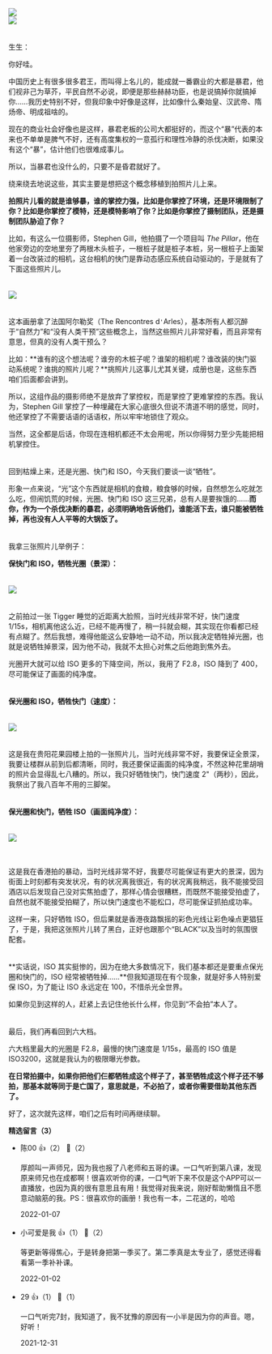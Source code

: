 [![](https://static001.geekbang.org/resource/image/5c/83/5c583a241480f9fe51b017ec972d5b83.jpg?wh=750x360)](http://time.geekbang.org/column/article/470988)  
[![](https://static001.geekbang.org/resource/image/98/60/9874db7d21654d509dee386c3a2b8d60.jpg?wh=750x360)](http://time.geekbang.org/column/article/472859)  
　

生生：

你好哇。

中国历史上有很多很多君王，而叫得上名儿的，能成就一番霸业的大都是暴君，他们视非己为草芥，平民自然不必说，即便是那些赫赫功臣，也是说搞掉你就搞掉你……我历史特别不好，但我印象中好像是这样，比如像什么秦始皇、汉武帝、隋炀帝、明成祖啥的。

现在的商业社会好像也是这样，暴君老板的公司大都挺好的，而这个“暴”代表的本来也不单单是脾气不好，还有高度集权的一意孤行和理性冷静的杀伐决断，如果没有这个“暴”，估计他们也很难成事儿。

所以，当暴君也没什么的，只要不是昏君就好了。

绕来绕去地说这些，其实主要是想把这个概念移植到拍照片儿上来。

**拍照片儿看的就是谁够暴，谁的掌控力强，比如是你掌控了环境，还是环境限制了你？比如是你掌控了模特，还是模特影响了你？比如是你掌控了摄制团队，还是摄制团队胁迫了你？**

比如，有这么一位摄影师，Stephen Gill，他拍摄了一个项目叫 *The Pillar*，他在他家旁边的空地里夯了两根木头桩子，一根桩子就是桩子本桩，另一根桩子上面架着一台改装过的相机，这台相机的快门是靠动态感应系统自动驱动的，于是就有了下面这些照片儿。  
　

![](https://static001.geekbang.org/resource/image/59/ee/5995b73c00780c7cdb4344557e3abfee.jpg?wh=3500x7559)

　  
这本画册拿了法国阿尔勒奖（The Rencontres d`'`Arles），基本所有人都沉醉于“自然力”和“没有人类干预”这些概念上，当然这些照片儿非常好看，而且非常有意思，但真的没有人类干预么？

比如：**谁有的这个想法呢？谁夯的木桩子呢？谁架的相机呢？谁改装的快门驱动系统呢？谁挑的照片儿呢？**挑照片儿这事儿尤其关键，成册也是，这些东西咱们后面都会讲到。

所以，这组作品的摄影师绝不是放弃了掌控权，而是掌控了更难掌控的东西。我认为，Stephen Gill 掌控了一种埋藏在大家心底很久但说不清道不明的感觉，同时，他还掌控了不需要话语的话语权，所以牢牢地锁住了观众。

当然，这全都是后话，你现在连相机都还不太会用呢，所以你得努力至少先能把相机掌控住。

　  
回到枯燥上来，还是光圈、快门和 ISO，今天我们要谈一谈“牺牲”。

形象一点来说，“光”这个东西就是相机的食粮，粮食够的时候，自然想怎么吃就怎么吃，但闹饥荒的时候，光圈、快门和 ISO 这三兄弟，总有人是要挨饿的……**而你，作为一个杀伐决断的暴君，必须明确地告诉他们，谁能活下去，谁只能被牺牲掉，再也没有人人平等的大锅饭了。**  
　

我拿三张照片儿举例子：

**保快门和 ISO，牺牲光圈（景深）：**  
　

![](https://static001.geekbang.org/resource/image/7d/f2/7dd49336d943166a363d38b2f9192ff2.jpg?wh=4000x4000)

　  
之前拍过一张 Tigger 睡觉的近距离大脸照，当时光线非常不好，快门速度 1/15s，相机离他这么近，已经不能再慢了，稍一抖就会糊，其实现在你看都已经有点糊了。然后我想，难得他能这么安静地一动不动，所以我决定牺牲掉光圈，也就是说牺牲掉景深，因为他不动，我就不太担心对焦之后他跑到焦外去。

光圈开大就可以给 ISO 更多的下降空间，所以，我用了 F2.8，ISO 降到了 400，尽可能保证了画面的纯净度。

　  
**保光圈和 ISO，牺牲快门（速度）：**  
　

![](https://static001.geekbang.org/resource/image/3c/8b/3cb16b7b5fbf0557f930e3e894b1128b.jpg?wh=3600x1532)

　  
这是我在贵阳花果园楼上拍的一张照片儿，当时光线非常不好，我要保证全景深，我要让楼群从前到后都清晰，同时，我还要保证画面的纯净度，不然这种花里胡哨的照片会显得乱七八糟的。所以，我只好牺牲快门，快门速度 2"（两秒），因此，我祭出了我八百年不用的三脚架。

　  
**保光圈和快门，牺牲 ISO（画面纯净度）：**  
　

![](https://static001.geekbang.org/resource/image/99/61/99da816e367701d343d9b4c3a3d82a61.jpg?wh=4100x2735)

　

这是我在香港拍的暴动，当时光线非常不好，我要尽可能保证有更大的景深，因为街面上时刻都有突发状况，有的状况离我很近，有的状况离我稍远，我不能接受回酒店以后发现自己没对实焦拍虚了，那样心情会很糟糕，而既然不能接受拍虚了，自然也就不能接受拍糊了，所以快门速度也不能松口，尽可能保证抓拍成功率。

这样一来，只好牺牲 ISO，但后果就是香港夜路飘摇的彩色光线让彩色噪点更猖狂了，于是，我把这张照片儿转了黑白，正好也跟那个“BLACK”以及当时的氛围很配套。

　  
**实话说，ISO 其实挺惨的，因为在绝大多数情况下，我们基本都还是要重点保光圈和快门的，ISO 经常被牺牲掉……**但我知道现在有个现象，就是好多人特别爱保 ISO，为了能让 ISO 永远定在 100，不惜杀光全世界。

如果你见到这样的人，赶紧上去记住他长什么样，你见到“不会拍”本人了。

　  
最后，我们再看回到六大档。

六大档里最大的光圈是 F2.8，最慢的快门速度是 1/15s，最高的 ISO 值是 ISO3200，这就是我认为的极限曝光参数。

**在日常拍摄中，如果你把他们仨都牺牲成这个样子了，甚至牺牲成这个样子还不够拍，那基本就等同于是亡国了，意思就是，不必拍了，或者你需要借助其他东西了。**

好了，这次就先这样，咱们之后有时间再继续聊。
<div><strong>精选留言（3）</strong></div><ul>
<li><span>陈00</span> 👍（2） 💬（2）<p>厚颜叫一声师兄，因为我也报了八老师和五哥的课。一口气听到第八课，发现原来师兄也在成都啊！很喜欢听你的课，一口气听下来不仅是这个APP可以一直播放，也因为真的很有意思且有用！我觉得对我来说，刚好帮助懒惰且不愿意动脑筋的我。PS：很喜欢你的画册！我也有一本，二花送的，哈哈</p>2022-01-07</li><br/><li><span>小可爱是我</span> 👍（1） 💬（2）<p>等更新等得焦心，于是转身把第一季买了。第二季真是太专业了，感觉还得看看第一季补补课。</p>2022-01-02</li><br/><li><span>29</span> 👍（1） 💬（1）<p>一口气听完7封，我知道了，我不犹豫的原因有一小半是因为你的声音。嗯，好听！</p>2021-12-31</li><br/>
</ul>